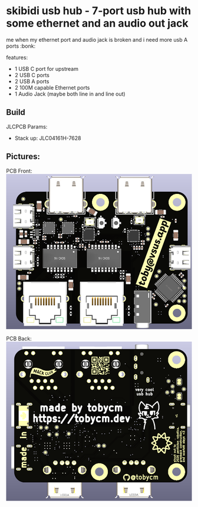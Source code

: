 # skibidi usb hub - 7-port usb hub with some ethernet and an audio out jack

me when my ethernet port and audio jack is broken and i need more usb A ports :bonk:

features:
 - 1 USB C port for upstream
 - 2 USB C ports
 - 2 USB A ports
 - 2 100M capable Ethernet ports
 - 1 Audio Jack (maybe both line in and line out)

## Build

JLCPCB Params:
- Stack up: JLC04161H-7628

## Pictures:

PCB Front: ![pcb front](pcb%20front.png)

PCB Back: ![pcb back](pcb%20back.png)
